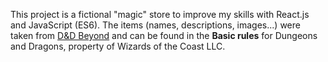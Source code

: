 This project is a fictional "magic" store to improve my skills with React.js and JavaScript (ES6). The items (names, descriptions, images...) were taken from [D&D Beyond](https://www.dndbeyond.com/) and can be found in the **Basic rules** for Dungeons and Dragons, property of Wizards of the Coast LLC.
